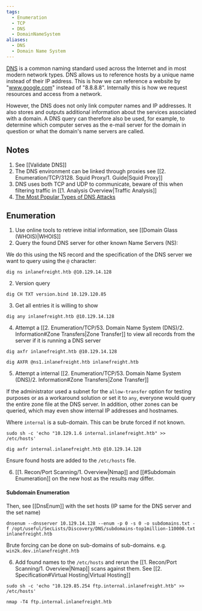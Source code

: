```yaml
---
tags:
  - Enumeration
  - TCP
  - DNS
  - DomainNameSystem
aliases:
  - DNS
  - Domain Name System
---
```

[DNS](https://datatracker.ietf.org/doc/html/rfc1034) is a common naming standard used across the Internet and in most modern network types. DNS allows us to reference hosts by a unique name instead of their IP address. This is how we can reference a website by "www.google.com" instead of "8.8.8.8". Internally this is how we request resources and access from a network.

However, the DNS does not only link computer names and IP addresses. It also stores and outputs additional information about the services associated with a domain. A DNS query can therefore also be used, for example, to determine which computer serves as the e-mail server for the domain in question or what the domain's name servers are called.
## Notes 

1. See [[Validate DNS]]
2. The DNS environment can be linked through proxies see [[2. Enumeration/TCP/3128. Squid Proxy/1. Guide|Squid Proxy]]
3. DNS uses both TCP and UDP to communicate, beware of this when filtering traffic in [[1. Analysis Overview|Traffic Analysis]]
4. [The Most Popular Types of DNS Attacks](https://securitytrails.com/blog/most-popular-types-dns-attacks)


## Enumeration

1. Use online tools to retrieve initial information, see [[Domain Glass (WHOIS)|WHOIS]] 
2. Query the found DNS server for other known Name Servers (NS):

We do this using the NS record and the specification of the DNS server we want to query using the `@` character:
```shell-session
dig ns inlanefreight.htb @10.129.14.128
```

2. Version query

```shell-session
dig CH TXT version.bind 10.129.120.85
```

3. Get all entries it is willing to show

```shell-session
dig any inlanefreight.htb @10.129.14.128
```

4. Attempt a [[2. Enumeration/TCP/53. Domain Name System (DNS)/2. Information#Zone Transfers|Zone Transfer]] to view all records from the server if it is running a DNS server

```shell-session
dig axfr inlanefreight.htb @10.129.14.128
```
```shell-session
dig AXFR @ns1.inlanefreight.htb inlanefreight.htb
```

5. Attempt a internal [[2. Enumeration/TCP/53. Domain Name System (DNS)/2. Information#Zone Transfers|Zone Transfer]]

If the administrator used a subnet for the `allow-transfer` option for testing purposes or as a workaround solution or set it to `any`, everyone would query the entire zone file at the DNS server. In addition, other zones can be queried, which may even show internal IP addresses and hostnames.

Where `internal` is a sub-domain. This can be brute forced if not known.

```shell-session
sudo sh -c 'echo "10.129.1.6 internal.inlanefreight.htb" >> /etc/hosts'
```

```shell-session
dig axfr internal.inlanefreight.htb @10.129.14.128
```

Ensure found hosts are added to the `/etc/hosts` file.

6. [[1. Recon/Port Scanning/1. Overview|Nmap]] and [[#Subdomain Enumeration]] on the new host as the results may differ.
#### Subdomain Enumeration

Then, see [[DnsEnum]] with the set hosts (IP same for the DNS server and the set name)

```shell-session
dnsenum --dnsserver 10.129.14.128 --enum -p 0 -s 0 -o subdomains.txt -f /opt/useful/SecLists/Discovery/DNS/subdomains-top1million-110000.txt inlanefreight.htb
```

Brute forcing can be done on sub-domains of sub-domains. e.g. `win2k.dev.inlanefreight.htb`

6. Add found names to the `/etc/hosts` and rerun the [[1. Recon/Port Scanning/1. Overview|Nmap]] scans against them. See [[2. Specification#Virtual Hosting|Virtual Hosting]]

```shell-session
sudo sh -c 'echo "10.129.85.254 ftp.internal.inlanefreight.htb" >> /etc/hosts'
```

```
nmap -T4 ftp.internal.inlanefreight.htb
```